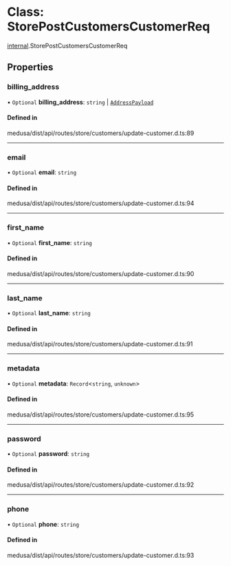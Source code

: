 # Class: StorePostCustomersCustomerReq

[internal](../modules/internal-34.md).StorePostCustomersCustomerReq

## Properties

### billing\_address

• `Optional` **billing\_address**: `string` \| [`AddressPayload`](internal.AddressPayload.md)

#### Defined in

medusa/dist/api/routes/store/customers/update-customer.d.ts:89

___

### email

• `Optional` **email**: `string`

#### Defined in

medusa/dist/api/routes/store/customers/update-customer.d.ts:94

___

### first\_name

• `Optional` **first\_name**: `string`

#### Defined in

medusa/dist/api/routes/store/customers/update-customer.d.ts:90

___

### last\_name

• `Optional` **last\_name**: `string`

#### Defined in

medusa/dist/api/routes/store/customers/update-customer.d.ts:91

___

### metadata

• `Optional` **metadata**: `Record`<`string`, `unknown`\>

#### Defined in

medusa/dist/api/routes/store/customers/update-customer.d.ts:95

___

### password

• `Optional` **password**: `string`

#### Defined in

medusa/dist/api/routes/store/customers/update-customer.d.ts:92

___

### phone

• `Optional` **phone**: `string`

#### Defined in

medusa/dist/api/routes/store/customers/update-customer.d.ts:93
